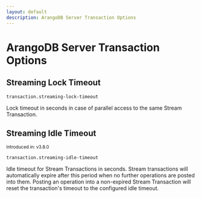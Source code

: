 ```yaml
---
layout: default
description: ArangoDB Server Transaction Options
---
```

# ArangoDB Server Transaction Options

## Streaming Lock Timeout

`transaction.streaming-lock-timeout`

Lock timeout in seconds in case of parallel access to the same
Stream Transaction.

## Streaming Idle Timeout

<small>Introduced in: v3.8.0</small>

`transaction.streaming-idle-timeout`

Idle timeout for Stream Transactions in seconds. Stream transactions will
automatically expire after this period when no further operations are posted
into them. Posting an operation into a non-expired Stream Transaction will
reset the transaction's timeout to the configured idle timeout.
